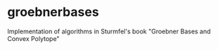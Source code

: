 # groebnerbases
Implementation of algorithms in Sturmfel's book "Groebner Bases and Convex Polytope"
